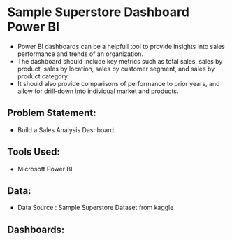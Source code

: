 # Sample Superstore Dashboard Power BI

- Power BI dashboards can be a helpfull tool to provide insights into sales performance and trends of an organization.
- The dashboard should include key metrics such as total sales, sales by product, sales by location, sales by customer segment, and sales by product category.
- It should also provide comparisons of performance to prior years, and allow for drill-down into individual market and products.

## Problem Statement:
- Build a Sales Analysis Dashboard.

## Tools Used:
- Microsoft Power BI

## Data:
- Data Source : Sample Superstore Dataset from kaggle

## Dashboards:
